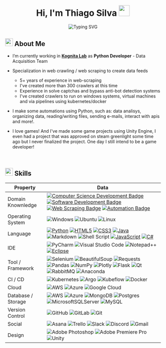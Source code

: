 <h1 align="center">Hi, I'm Thiago Silva <img src="https://media.giphy.com/media/hvRJCLFzcasrR4ia7z/giphy.gif" width="35"></h1>

<div align="center">
  
![Typing SVG](https://readme-typing-svg.herokuapp.com?font=ROBOT&size=25&color=39FF14&background=000000&center=true&vCenter=true&width=490&lines=%3E+Welcome+to+my+GitHub+profile...!)

</div>

## <img src="https://c.tenor.com/NCRHhqkXrJYAAAAi/programmers-go-internet.gif" width="25">  <b>About Me</b>

- I’m currently working in **[Kognita Lab](https://www.linkedin.com/company/kognita-lab/)** as **Python Developer** - Data Acquisition Team

- Specialization in web crawling / web scraping to create data feeds
  -  5+ years of experience in web-scraping
  -  I've created more than 300 crawlers at this time
  -  Experience in solve captchas and bypass anti-bot detection systems
  -  I've created crawlers to run on windows systems, virtual machines and via pipelines using kubernetes/docker

- I make some automations using Python, such as: data analisys, organizing data, reading/writing files, sending e-mails, interact with apis and more!.

- I love games! And I've made some game projects using Unity Engine, I even had a project that was approved on steam greenlight some time ago but I never finalized the project. One day I still intend to be a game developer!
 <!----  The only project that I've published, was a mobile game project named [Labirinto Ultimate](https://drive.google.com/drive/folders/1D-EDrDgIj4I2Sm5f3nhSqaJLpv3uj4en?usp=share_link), using no-code application (code.appinventor.mit.edu).--->

<br>


## <img src="https://media2.giphy.com/media/QssGEmpkyEOhBCb7e1/giphy.gif?cid=ecf05e47a0n3gi1bfqntqmob8g9aid1oyj2wr3ds3mg700bl&rid=giphy.gif" width ="25"><b> Skills</b>

Property                 | Data  
-------------------------|------
Domain Knownledge        | [![Computer Science Development Badge](https://img.shields.io/badge/-Computer%20Science-FAB040?style=for-the-badge&logoColor=white)]()  [![Software Development Badge](https://img.shields.io/badge/-Software%20Development-FF6600?style=for-the-badge&logoColor=white)]() [![Web Scraping Badge](https://img.shields.io/badge/-Web%20Scraping-036CB5?style=for-the-badge&logoColor=white)]() [![Automation Badge](https://img.shields.io/badge/-Automation-01D277?style=for-the-badge&logoColor=white)](https://github.com/zmcx16/AxisTradeCult)
Operating System     | ![Windows](https://img.shields.io/badge/Windows-0078D6?style=for-the-badge&logo=windows&logoColor=white) ![Ubuntu](https://img.shields.io/badge/Ubuntu-E95420?style=for-the-badge&logo=ubuntu&logoColor=white) ![Linux](https://img.shields.io/badge/Linux-FCC624?style=for-the-badge&logo=linux&logoColor=black)
Language           | [![Python](https://img.shields.io/badge/python-3670A0?style=for-the-badge&logo=python&logoColor=ffdd54)]()  [![HTML5](https://img.shields.io/badge/html5-%23E34F26.svg?style=for-the-badge&logo=html5&logoColor=white)]() [![CSS3](https://img.shields.io/badge/css3-%231572B6.svg?style=for-the-badge&logo=css3&logoColor=white)]() [![Java](https://img.shields.io/badge/java-%23ED8B00.svg?style=for-the-badge&logo=java&logoColor=white)]() ![Markdown](https://img.shields.io/badge/markdown-%23000000.svg?style=for-the-badge&logo=markdown&logoColor=white) ![Shell Script](https://img.shields.io/badge/shell_script-%23121011.svg?style=for-the-badge&logo=gnu-bash&logoColor=white) [![JavaScript](https://img.shields.io/badge/javascript-%23323330.svg?style=for-the-badge&logo=javascript&logoColor=%23F7DF1E)]() [![C#](https://img.shields.io/badge/c%23-%23239120.svg?style=for-the-badge&logo=c-sharp&logoColor=white)]()
IDE           | ![PyCharm](https://img.shields.io/badge/pycharm-143?style=for-the-badge&logo=pycharm&logoColor=black&color=black&labelColor=green) ![Visual Studio Code](https://img.shields.io/badge/Visual%20Studio%20Code-0078d7.svg?style=for-the-badge&logo=visual-studio-code&logoColor=white) ![Notepad++](https://img.shields.io/badge/Notepad++-90E59A.svg?style=for-the-badge&logo=notepad%2b%2b&logoColor=black) [![Eclipse](https://img.shields.io/badge/Eclipse-FE7A16.svg?style=for-the-badge&logo=Eclipse&logoColor=white)]()
Tool / Framework         | ![Selenium](https://img.shields.io/badge/-selenium-%43B02A?style=for-the-badge&logo=selenium&logoColor=white)  ![BeautifulSoup](https://img.shields.io/badge/BeautifulSoup-%233F4F75.svg?style=for-the-badge&logo=BeautifulSoup&logoColor=white) ![Requests](https://img.shields.io/badge/Requests-%233F4F75.svg?style=for-the-badge&logo=BeautifulSoup&logoColor=white) ![Pandas](https://img.shields.io/badge/pandas-%23150458.svg?style=for-the-badge&logo=pandas&logoColor=white) ![NumPy](https://img.shields.io/badge/numpy-%23013243.svg?style=for-the-badge&logo=numpy&logoColor=white) ![Plotly](https://img.shields.io/badge/Plotly-%233F4F75.svg?style=for-the-badge&logo=plotly&logoColor=white) ![Flask](https://img.shields.io/badge/flask-%23000.svg?style=for-the-badge&logo=flask&logoColor=white) ![Qt](https://img.shields.io/badge/Qt-%23217346.svg?style=for-the-badge&logo=Qt&logoColor=white) ![RabbitMQ](https://img.shields.io/badge/Rabbitmq-FF6600?style=for-the-badge&logo=rabbitmq&logoColor=white) ![Anaconda](https://img.shields.io/badge/Anaconda-%2344A833.svg?style=for-the-badge&logo=anaconda&logoColor=white) 
CI / CD                  | ![Kubernetes](https://img.shields.io/badge/kubernetes-%23326ce5.svg?style=for-the-badge&logo=kubernetes&logoColor=white) ![Argo](https://img.shields.io/badge/Argo%20Workflows-%23326ce5.svg?style=for-the-badge&logo=kubernetes&logoColor=white) ![Kubeflow](https://img.shields.io/badge/Kubeflow%20Pipelines-%23326ce5.svg?style=for-the-badge&logo=kubernetes&logoColor=white) ![Docker](https://img.shields.io/badge/docker-%230db7ed.svg?style=for-the-badge&logo=docker&logoColor=white)
Cloud      | ![AWS](https://img.shields.io/badge/AWS-%23FF9900.svg?style=for-the-badge&logo=amazon-aws&logoColor=white) ![Azure](https://img.shields.io/badge/azure-%230072C6.svg?style=for-the-badge&logo=microsoftazure&logoColor=white) ![Google Cloud](https://img.shields.io/badge/GoogleCloud-%234285F4.svg?style=for-the-badge&logo=google-cloud&logoColor=white)
Database / Storage     | ![AWS](https://img.shields.io/badge/AWS%20S3-%23FF9900.svg?style=for-the-badge&logo=amazon-aws&logoColor=white) ![Azure](https://img.shields.io/badge/Azure%20Blob%20Storage-%230072C6.svg?style=for-the-badge&logo=microsoftazure&logoColor=white) ![MongoDB](https://img.shields.io/badge/MongoDB-%234ea94b.svg?style=for-the-badge&logo=mongodb&logoColor=white) ![Postgres](https://img.shields.io/badge/postgres-%23316192.svg?style=for-the-badge&logo=postgresql&logoColor=white) ![MicrosoftSQLServer](https://img.shields.io/badge/Microsoft%20SQL%20Sever-CC2927?style=for-the-badge&logo=microsoft%20sql%20server&logoColor=white) ![MySQL](https://img.shields.io/badge/mysql-%2300f.svg?style=for-the-badge&logo=mysql&logoColor=white)
Version Control     | ![GitHub](https://img.shields.io/badge/github-%23121011.svg?style=for-the-badge&logo=github&logoColor=white) ![GitLab](https://img.shields.io/badge/gitlab-%23181717.svg?style=for-the-badge&logo=gitlab&logoColor=white) ![Git](https://img.shields.io/badge/git-%23F05033.svg?style=for-the-badge&logo=git&logoColor=white)
Social     |![Asana](https://img.shields.io/badge/Asana-%23026AA7.svg?style=for-the-badge&logo=Trello&logoColor=white) ![Trello](https://img.shields.io/badge/Trello-%23026AA7.svg?style=for-the-badge&logo=Trello&logoColor=white) ![Slack](https://img.shields.io/badge/Slack-4A154B?style=for-the-badge&logo=slack&logoColor=white) ![Discord](https://img.shields.io/badge/Discord-%235865F2.svg?style=for-the-badge&logo=discord&logoColor=white) ![Gmail](https://img.shields.io/badge/Gmail-D14836?style=for-the-badge&logo=gmail&logoColor=white)
Design     | ![Adobe Photoshop](https://img.shields.io/badge/adobe%20photoshop-%2331A8FF.svg?style=for-the-badge&logo=adobe%20photoshop&logoColor=white) ![Adobe Premiere Pro](https://img.shields.io/badge/Adobe%20Premiere%20Pro-9999FF.svg?style=for-the-badge&logo=Adobe%20Premiere%20Pro&logoColor=white) ![Unity](https://img.shields.io/badge/unity-%23000000.svg?style=for-the-badge&logo=unity&logoColor=white)
